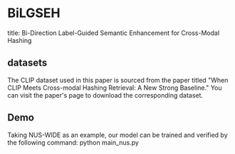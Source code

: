 # BiLGSEH
title: Bi-Direction Label-Guided Semantic Enhancement for Cross-Modal Hashing

## datasets
The CLIP dataset used in this paper is sourced from the paper titled "When CLIP Meets Cross-modal Hashing Retrieval: A New Strong Baseline." You can visit the paper's page to download the corresponding dataset.

## Demo
Taking NUS-WIDE as an example, our model can be trained and verified by the following command: python main_nus.py
